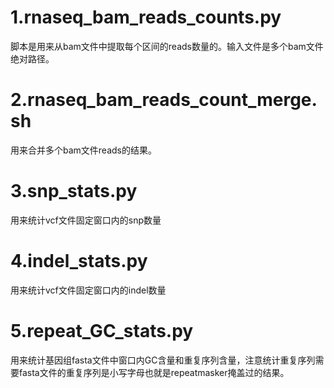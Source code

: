 # 1.rnaseq_bam_reads_counts.py  
脚本是用来从bam文件中提取每个区间的reads数量的。输入文件是多个bam文件绝对路径。
# 2.rnaseq_bam_reads_count_merge.sh  
用来合并多个bam文件reads的结果。  
# 3.snp_stats.py
用来统计vcf文件固定窗口内的snp数量
# 4.indel_stats.py
用来统计vcf文件固定窗口内的indel数量
# 5.repeat_GC_stats.py
用来统计基因组fasta文件中窗口内GC含量和重复序列含量，注意统计重复序列需要fasta文件的重复序列是小写字母也就是repeatmasker掩盖过的结果。
